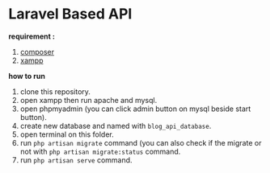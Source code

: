 #  Laravel Based API

**requirement :**

1. [composer](https://getcomposer.org/)
2. [xampp](https://www.apachefriends.org/download.html)

**how to run**

1. clone this repository.
2. open xampp then run apache and mysql.
3. open phpmyadmin (you can click admin button on mysql beside start button).
4. create new database and named with `blog_api_database`.
5.  open terminal on this folder.
6. run `php artisan migrate` command (you can also check if the migrate or not with `php artisan migrate:status` command.
7. run `php artisan serve` command.

